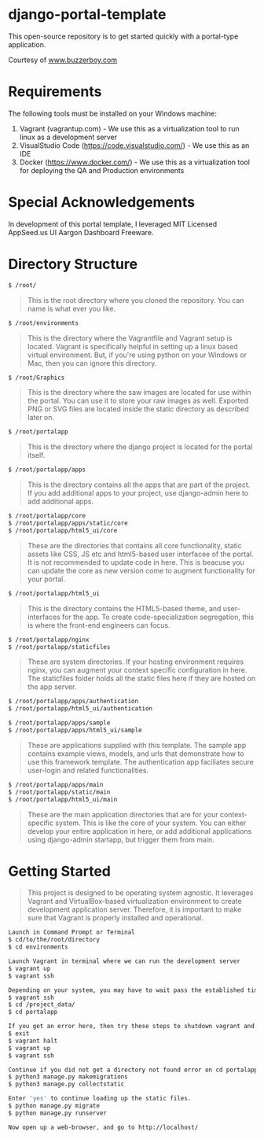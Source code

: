 # django-portal-template

This open-source repository is to get started quickly with a portal-type application. 

Courtesy of www.buzzerboy.com

# Requirements

The following tools must be installed on your Windows machine:
1. Vagrant (vagrantup.com) - We use this as a virtualization tool to run linux as a development server
2. VisualStudio Code (https://code.visualstudio.com/) - We use this as an IDE
3. Docker (https://www.docker.com/) - We use this as a virtualization tool for deploying the QA and Production environments

# Special Acknowledgements

In development of this portal template, I leveraged MIT Licensed AppSeed.us UI Aargon Dashboard Freeware.

# Directory Structure


```bash
$ /root/
```
> This is the root directory where you cloned the repository. You can name is what ever you like.

```bash
$ /root/environments
```
> This is the directory where the Vagrantfile and Vagrant setup is located. Vagrant is specifically helpful in setting up a linux based virtual environment. But,
> if you're using python on your Windows or Mac, then you can ignore this directory.

```bash
$ /root/Graphics
```
> This is the directory where the saw images are located for use within the portal. You can use it to store your raw images as well. Exported PNG or SVG files are located inside the static directory as described later on.

```bash
$ /root/portalapp
```
> This is the directory where the django project is located for the portal itself. 

```bash
$ /root/portalapp/apps
```
> This is the directory contains all the apps that are part of the project. If you add additional apps to your project, use django-admin here to add additional apps. 

```bash
$ /root/portalapp/core
$ /root/portalapp/apps/static/core
$ /root/portalapp/html5_ui/core
```
> These are the directories that contains all core functionality, static assets like CSS, JS etc and html5-based user interfacee of the portal. It is not recommended to update code in here. This is beacuse you can update the core as new version come to augment functionality for your portal.

```bash
$ /root/portalapp/html5_ui
```
> This is the directory contains the HTML5-based theme, and user-interfaces for the app. To create code-specialization segregation, this is where the front-end engineers can focus.

```bash
$ /root/portalapp/nginx
$ /root/portalapp/staticfiles
```
> These are system directories. If your hosting environment requires nginx, you can augment your context specific configuration in here.
> The staticfiles folder holds all the static files here if they are hosted on the app server.

```bash
$ /root/portalapp/apps/authentication
$ /root/portalapp/html5_ui/authentication

$ /root/portalapp/apps/sample
$ /root/portalapp/apps/html5_ui/sample

```
> These are applications supplied with this template. The sample app contains example views, models, and urls that demonstrate how to use this framework template. The authentication app faciliates secure user-login and related functionalities.

```bash
$ /root/portalapp/apps/main
$ /root/portalapp/static/main
$ /root/portalapp/html5_ui/main
```
> These are the main application directories that are for your context-specific system. This is like the core of your system. You can either develop your entire application in here, or add additional applications using django-admin startapp, but trigger them from main.

# Getting Started
> This project is designed to be operating system agnostic. It leverages Vagrant and VirtualBox-based virtualization environment to create development application server. Therefore, it is important to make sure that Vagrant is properly installed and operational.

```bash
Launch in Command Prompt or Terminal 
$ cd/to/the/root/directory
$ cd environments 

Launch Vagrant in terminal where we can run the development server
$ vagrant up
$ vagrant ssh

Depending on your system, you may have to wait pass the established time-out. 
$ vagrant ssh
$ cd /project_data/
$ cd portalapp

If you get an error here, then try these steps to shutdown vagrant and start it again, otherwise, skip these.
$ exit
$ vagrant halt
$ vagrant up
$ vagrant ssh

Continue if you did not get a directory not found error on cd portalapp:
$ python3 manage.py makemigrations
$ python3 manage.py collectstatic

Enter 'yes' to continue loading up the static files.
$ python manage.py migrate
$ python manage.py runserver

Now open up a web-browser, and go to http://localhost/
```
